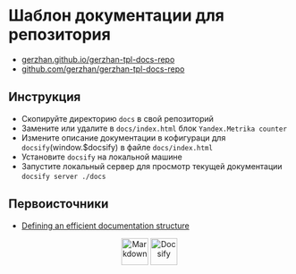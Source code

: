 # Шаблон документации для репозитория

- [gerzhan.github.io/gerzhan-tpl-docs-repo](https://gerzhan.github.io/gerzhan-tpl-docs-repo)
- [github.com/gerzhan/gerzhan-tpl-docs-repo](https://github.com/gerzhan/gerzhan-tpl-docs-repo)

## Инструкция

- Скопируйте директорию `docs` в свой репозиторий
- Замените или удалите в `docs/index.html` блок `Yandex.Metrika counter`
- Измените описание документации в кофигураци для `docsify`(window.$docsify) в файле `docs/index.html`
- Установите `docsify` на локальной машине
- Запустите локальный сервер для просмотр текущей документации `docsify server ./docs`

## Первоисточники

- [Defining an efficient documentation structure](https://www.iodigital.com/en/history/foreach/defining-an-efficient-documentation-structure)

<div align="center">
<img  title="Markdown" alt="Markdown" height=48 src="https://upload.wikimedia.org/wikipedia/commons/thumb/4/48/Markdown-mark.svg/208px-Markdown-mark.svg.png"/>
<img  title="Docsify" alt="Docsify" height=48 src="https://docsify.js.org/_media/icon.svg"/>
</div>

